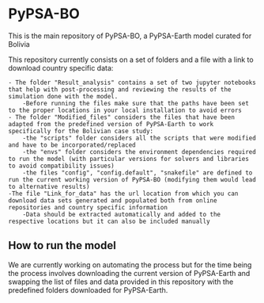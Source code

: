 # PyPSA-BO
This is the main repository of PyPSA-BO, a PyPSA-Earth model curated for Bolivia

This repository currently consists on a set of folders and a file with a link to download country specific data:

    - The folder "Result_analysis" contains a set of two jupyter notebooks that help with post-processing and reviewing the results of the simulation done with the model. 
        -Before running the files make sure that the paths have been set to the proper locations in your local installation to avoid errors 
    - The folder "Modified_files" considers the files that have been adapted from the predefined version of PyPSA-Earth to work specifically for the Bolivian case study:
        -the "scripts" folder considers all the scripts that were modified and have to be incorporated/replaced
        -the "envs" folder considers the environment dependencies required to run the model (with particular versions for solvers and libraries to avoid compatibility issues)
        -the files "config", "config.default", "snakefile" are defined to run the current working version of PyPSA-BO (modifying them would lead to alternative results)
    -The file "Link_for_data" has the url location from which you can download data sets generated and populated both from online repositories and country specific information
        -Data should be extracted automatically and added to the respective locations but it can also be included manually
    

## How to run the model

We are currently working on automating the process but for the time being the process involves downloading the current version of PyPSA-Earth and swapping the list of files and data provided in this repository with the predefined folders downloaded for PyPSA-Earth. 